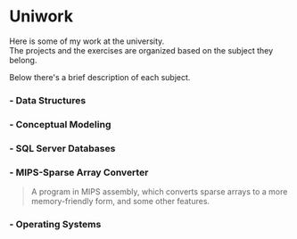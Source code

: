 # Uniwork
Here is some of my work at the university.   
The projects and the exercises are organized based on the subject they belong.   

Below there's a brief description of each subject.  

### - Data Structures

### - Conceptual Modeling

### - SQL Server Databases

### - MIPS-Sparse Array Converter
   >A program in MIPS assembly, which converts sparse arrays to a more memory-friendly form, and some other features.

### - Operating Systems
